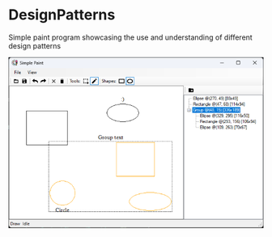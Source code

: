 # DesignPatterns
Simple paint program showcasing the use and understanding of different design patterns

![Paint-Mainwindow](/github_assets/simple_paint.png)
